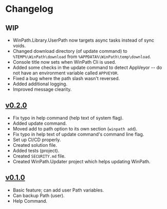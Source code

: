 # Changelog

## WIP
* WinPath.Library.UserPath now targets async tasks instead of sync voids.
* Changed download directory (of update command) to `%TEMP%\WinPath\download` from `%APPDATA%\WinPath\temp\download`.
* Console title now sets when WinPath Cli is used.
* Added some checks in the update command to detect AppVeyor -- do not have an environment variable called `APPVEYOR`.
* Fixed a bug where the path slash wasn't reversed.
* Added additional logging.
* Improved message clearity.

## [v0.2.0](https://github.com/ANF-Studios/WinPath/releases/tag/0.2.0)
* Fix typo in help command (help text of system flag).
* Added update command.
* Moved add to path option to its own section (`winpath add`).
* Fix typo in help text of update command's command line flag.
* Set up CI/CD properly.
* Created solution file.
* Added tests (project).
* Created `SECURITY.md` file.
* Created WinPath.Updater project which helps updating WinPath.

## [v0.1.0](https://github.com/ANF-Studios/WinPath/releases/tag/0.1.0)
* Basic feature; can add user Path variables.
* Can backup Path (user).
* Help Command.
